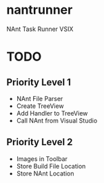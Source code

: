 # nantrunner
NAnt Task Runner VSIX


# TODO

## Priority Level 1
 - NAnt File Parser
 - Create TreeView
 - Add Handler to TreeView
 - Call NAnt from Visual Studio


## Priority Level 2
 - Images in Toolbar
 - Store Build File Location
 - Store NAnt Location
